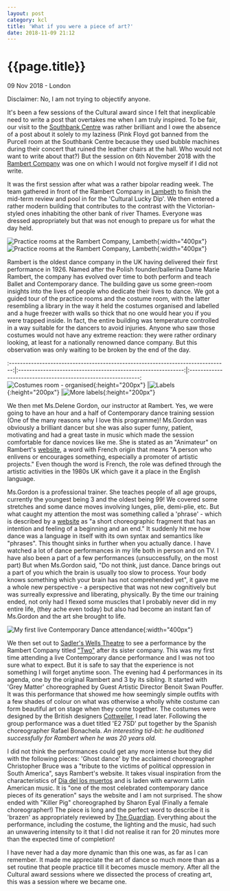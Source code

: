 ```yaml
---
layout: post
category: kcl
title: 'What if you were a piece of art?'
date: 2018-11-09 21:12
---
```


{{page.title}}
================

<p class="meta">09 Nov 2018 - London</p>

Disclaimer: No, I am not trying to objectify anyone.

It's been a few sessions of the Cultural award since I felt that inexplicable need to write a post that overtakes me when I am 
truly inspired. To be fair, our visit to the [Southbank Centre](https://www.southbankcentre.co.uk/) was rather brilliant and I 
owe the absence of a post about it solely to my laziness (Pink Floyd got banned from the Purcell room at the Southbank Centre 
because they used bubble machines during their concert that ruined the leather chairs at the hall. Who would not want to write 
about that?) But the session on 6th November 2018 with the [Rambert Company](http://www.rambert.org.uk/) was one on which I 
would not forgive myself if I did not write.

It was the first session after what was a rather bipolar reading week. The team gathered in front of the Rambert Company
in [Lambeth](https://www.google.com/maps/place/Rambert/@51.5061232,-0.1156433,17z/data=!3m1!4b1!4m5!3m4!1s0x48760e6cbbcf9b61:0x847960275f647346!8m2!3d51.5061232!4d-0.1134546)
to finish the mid-term review and pool in for the 'Cultural Lucky Dip'. We then entered a rather modern building that
contributes to the contrast with the Victorian-styled ones inhabiting the other bank of river Thames. Everyone was dressed 
appropriately but that was not enough to prepare us for what the day held.

![Practice rooms at the Rambert Company, Lambeth](/images/posts/kcl/2018-11-09/1.jpg){:width="400px"}
![Practice rooms at the Rambert Company, Lambeth](/images/posts/kcl/2018-11-09/2.jpg){:width="400px"}

Rambert is the oldest dance company in the UK having delivered their first performance in 1926. Named after the Polish 
founder/ballerina Dame Marie Rambert, the company has evolved over time to both perform and teach Ballet and Contemporary 
dance. The building gave us some green-room insights into the lives of people who dedicate their lives to dance. We got a guided 
tour of the practice rooms and the costume room, with the latter resembling a library in the way it held the costumes organised 
and labelled and a huge freezer with walls so thick that no one would hear you if you were trapped inside. In fact, the 
entire building was temperature controlled in a way suitable for the dancers to avoid injuries. Anyone who saw those costumes 
would not have any extreme reaction: they were rather ordinary looking, at least for a nationally renowned dance company. But 
this observation was only waiting to be broken by the end of the day. 

:-------------------------------------------------------------------------------:|:------------------------------------------------------------:|:------------------------------------------------------------:
![Costumes room - organised](/images/posts/kcl/2018-11-09/3.jpg){:height="200px"} |![Labels](/images/posts/kcl/2018-11-09/4.jpg){:height="200px"} |![More labels](/images/posts/kcl/2018-11-09/5.jpg){:height="200px"}

We then met Ms.Delene Gordon, our instructor at Rambert. Yes, we were going to have an hour and a half of Contemporary dance 
training session (One of the many reasons why I love this programme)! Ms.Gordon was obviously a brilliant dancer but she was also
super funny, patient, motivating and had a great taste in music which made the session comfortable for dance novices like me. She
is stated as an "Animateur" on Rambert's [website](http://www.rambert.org.uk/about-us/people/animateurs/), a word with French 
origin that means "A person who enlivens or encourages something, especially a promoter of artistic projects." Even though the 
word is French, the role was defined through the artistic activities in the 1980s UK which gave it a place in the English language.

Ms.Gordon is a professional trainer. She teaches people of all age groups, currently the youngest being 3 and the oldest being 
99! We covered some stretches and some dance moves involving lunges, plie, demi-plie, etc. But what caught my attention the most 
was something called a 'phrase' - which is described by a [website](https://www.contemporary-dance.org/dance-terms.html)
as "a short choreographic fragment that has an intention and feeling of a beginning and an end." It suddenly hit me how dance was
a language in itself with its own syntax and semantics like "phrases". This thought sinks in further when you actually dance. I
have watched a lot of dance performances in my life both in person and on TV. I have also been a part of a few performances (unsuccessfully, on the most part) 
But when Ms.Gordon said, "Do not think, just dance. Dance brings out a part of you which the brain is usually too slow to
process. Your body knows something which your brain has not comprehended yet", it gave me a whole new perspective - a perspective 
that was not new cognitively but was surreally expressive and liberating, physically. By the time our training ended, not only 
had I flexed some muscles that I probably never did in my entire life, (they ache even today) but also had become an instant fan 
of Ms.Gordon and the art she brought to life.

![My first live Contemporary Dance attendance](/images/posts/kcl/2018-11-09/7.jpg){:width="400px"}

We then set out to [Sadler's Wells Theatre](https://www.sadlerswells.com/) to see a performance by the Rambert Company titled 
["Two"](http://www.rambert.org.uk/mixed-bills/two/) after its sister company. This was my first time attending a live 
Contemporary dance performance and I was not too sure what to expect. But it is safe to say that the experience is not something 
I will forget anytime soon. The evening had 4 performances in its agenda, one by the original Rambert and 3 by its sibling. It
started with 'Grey Matter' choreographed by Guest Artistic Director Benoit Swan Pouffer. It was this performance that showed me
how seemingly simple outfits with a few shades of colour on what was otherwise a wholly white costume can form beautiful art on
stage when they come together. The costumes were designed by the British designers [Cottweiler](https://www.cottweiler.com/), I 
read later. Following the group performance was a duet titled 'E2 7SD' put together by the Spanish choreographer Rafael Bonachela. 
<i> An interesting tid-bit: he auditioned successfully for Rambert when he was 20 years old. </i>

I did not think the performances could get any more intense but they did with the following pieces: 'Ghost dance' by the 
acclaimed choreographer Christopher Bruce was a "tribute to the victims of political oppression in South America", says Rambert's 
website. It takes visual inspiration from the characteristics of [Dia del los muertos](https://en.wikipedia.org/wiki/Day_of_the_Dead) 
and is laden with earworm Latin American music. It is "one of the most celebrated contemporary dance pieces of its generation" 
says the website and I am not surprised. The show ended with "Killer Pig" choreographed by Sharon Eyal (Finally a female
choreographer!) The piece is long and the perfect word to describe it is 'brazen' as appropriately reviewed by [The Guardian](https://www.theguardian.com/stage/2018/nov/07/rambert-two-review-sadlers-wells-london-sharon-eyal-killer-pig-benoit-swan-pouffer).
Everything about the performance, including the costume, the lighting and the music, had such an unwavering intensity to it that I did 
not realise it ran for 20 minutes more than the expected time of completion!

I have never had a day more dynamic than this one was, as far as I can remember. It made me appreciate the art of dance so much 
more than as a set routine that people practice till it becomes muscle memory. After all the Cultural award sessions where we dissected 
the process of creating art, this was a session where we became one.





